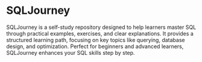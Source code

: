 # SQLJourney
SQLJourney is a self-study repository designed to help learners master SQL through practical examples, exercises, and clear explanations. It provides a structured learning path, focusing on key topics like querying, database design, and optimization. Perfect for beginners and advanced learners, SQLJourney enhances your SQL skills step by step.
